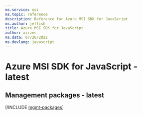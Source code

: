 ```yaml
---
ms.service: msi
ms.topic: reference
description: Reference for Azure MSI SDK for JavaScript
ms.author: jeffish
title: Azure MSI SDK for JavaScript
author: xirzec
ms.data: 07/26/2022
ms.devlang: javascript
---
```

# Azure MSI SDK for JavaScript - latest

## Management packages - latest
[!INCLUDE [mgmt-packages](msi-mgmt-index.md)]